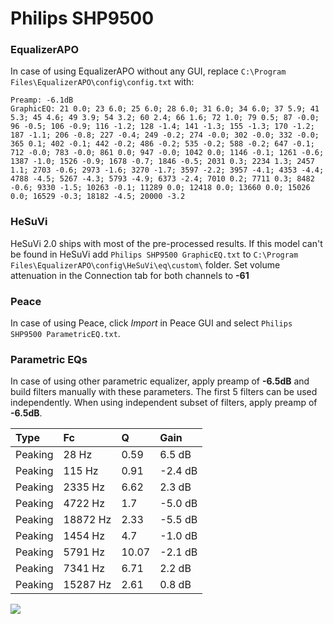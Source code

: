 # Philips SHP9500

### EqualizerAPO
In case of using EqualizerAPO without any GUI, replace `C:\Program Files\EqualizerAPO\config\config.txt`
with:
```
Preamp: -6.1dB
GraphicEQ: 21 0.0; 23 6.0; 25 6.0; 28 6.0; 31 6.0; 34 6.0; 37 5.9; 41 5.3; 45 4.6; 49 3.9; 54 3.2; 60 2.4; 66 1.6; 72 1.0; 79 0.5; 87 -0.0; 96 -0.5; 106 -0.9; 116 -1.2; 128 -1.4; 141 -1.3; 155 -1.3; 170 -1.2; 187 -1.1; 206 -0.8; 227 -0.4; 249 -0.2; 274 -0.0; 302 -0.0; 332 -0.0; 365 0.1; 402 -0.1; 442 -0.2; 486 -0.2; 535 -0.2; 588 -0.2; 647 -0.1; 712 -0.0; 783 -0.0; 861 0.0; 947 -0.0; 1042 0.0; 1146 -0.1; 1261 -0.6; 1387 -1.0; 1526 -0.9; 1678 -0.7; 1846 -0.5; 2031 0.3; 2234 1.3; 2457 1.1; 2703 -0.6; 2973 -1.6; 3270 -1.7; 3597 -2.2; 3957 -4.1; 4353 -4.4; 4788 -4.5; 5267 -4.3; 5793 -4.9; 6373 -2.4; 7010 0.2; 7711 0.3; 8482 -0.6; 9330 -1.5; 10263 -0.1; 11289 0.0; 12418 0.0; 13660 0.0; 15026 0.0; 16529 -0.3; 18182 -4.5; 20000 -3.2
```

### HeSuVi
HeSuVi 2.0 ships with most of the pre-processed results. If this model can't be found in HeSuVi add
`Philips SHP9500 GraphicEQ.txt` to `C:\Program Files\EqualizerAPO\config\HeSuVi\eq\custom\` folder.
Set volume attenuation in the Connection tab for both channels to **-61**

### Peace
In case of using Peace, click *Import* in Peace GUI and select `Philips SHP9500 ParametricEQ.txt`.

### Parametric EQs
In case of using other parametric equalizer, apply preamp of **-6.5dB** and build filters manually
with these parameters. The first 5 filters can be used independently.
When using independent subset of filters, apply preamp of **-6.5dB**.

| Type    | Fc       |     Q | Gain    |
|:--------|:---------|:------|:--------|
| Peaking | 28 Hz    |  0.59 | 6.5 dB  |
| Peaking | 115 Hz   |  0.91 | -2.4 dB |
| Peaking | 2335 Hz  |  6.62 | 2.3 dB  |
| Peaking | 4722 Hz  |  1.7  | -5.0 dB |
| Peaking | 18872 Hz |  2.33 | -5.5 dB |
| Peaking | 1454 Hz  |  4.7  | -1.0 dB |
| Peaking | 5791 Hz  | 10.07 | -2.1 dB |
| Peaking | 7341 Hz  |  6.71 | 2.2 dB  |
| Peaking | 15287 Hz |  2.61 | 0.8 dB  |

![](https://raw.githubusercontent.com/jaakkopasanen/AutoEq/master/results/rtings/avg/Philips%20SHP9500/Philips%20SHP9500.png)